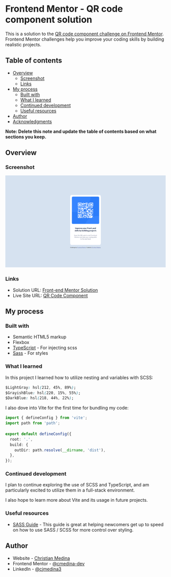 # Frontend Mentor - QR code component solution

This is a solution to the [QR code component challenge on Frontend Mentor](https://www.frontendmentor.io/challenges/qr-code-component-iux_sIO_H). Frontend Mentor challenges help you improve your coding skills by building realistic projects.

## Table of contents

- [Overview](#overview)
  - [Screenshot](#screenshot)
  - [Links](#links)
- [My process](#my-process)
  - [Built with](#built-with)
  - [What I learned](#what-i-learned)
  - [Continued development](#continued-development)
  - [Useful resources](#useful-resources)
- [Author](#author)
- [Acknowledgments](#acknowledgments)

**Note: Delete this note and update the table of contents based on what sections you keep.**

## Overview

### Screenshot

![](./screenshot.png)

### Links

- Solution URL: [Front-end Mentor Solution](https://www.frontendmentor.io/solutions/qr-code-component-cS3dxjG2pv)
- Live Site URL: [QR Code Component](https://qr-code-component-dj2.pages.dev/)

## My process

### Built with

- Semantic HTML5 markup
- Flexbox
- [TypeScript](https://www.typescriptlang.org/) - For injecting scss
- [Sass](https://sass-lang.com/) - For styles

### What I learned

In this project I learned how to utilize nesting and variables with SCSS:

```css
$LightGray: hsl(212, 45%, 89%);
$GrayishBlue: hsl(220, 15%, 55%);
$DarkBlue: hsl(218, 44%, 22%);
```

I also dove into Vite for the first time for bundling my code:

```ts
import { defineConfig } from 'vite';
import path from 'path';

export default defineConfig({
  root: '.',
  build: {
    outDir: path.resolve(__dirname, 'dist'),
  },
});
```

### Continued development

I plan to continue exploring the use of SCSS and TypeScript, and am particularly excited to utilize them in a full-stack environment.

I also hope to learn more about Vite and its usage in future projects.

### Useful resources

- [SASS Guide](https://sass-lang.com/guide/) - This guide is great at helping newcomers get up to speed on how to use SASS / SCSS for more control over styling.

## Author

- Website - [Christian Medina](https://www.github.com/cmedina-dev)
- Frontend Mentor - [@cmedina-dev](https://www.frontendmentor.io/profile/cmedina-dev)
- LinkedIn - [@cjmedina3](https://linkedin.com/in/cjmedina3)
